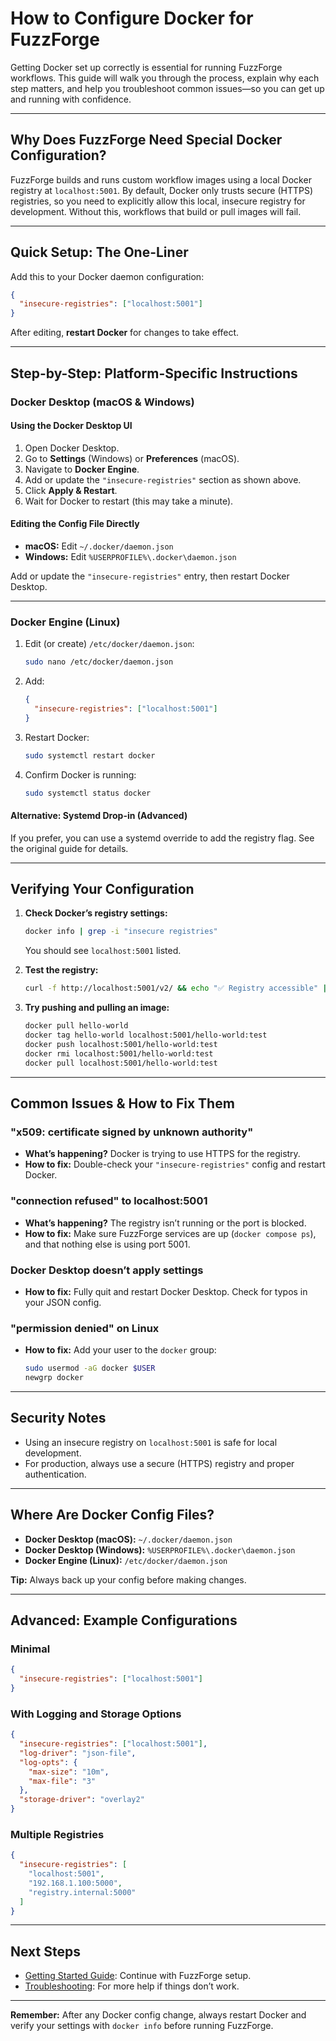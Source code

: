 # How to Configure Docker for FuzzForge

Getting Docker set up correctly is essential for running FuzzForge workflows. This guide will walk you through the process, explain why each step matters, and help you troubleshoot common issues—so you can get up and running with confidence.

---

## Why Does FuzzForge Need Special Docker Configuration?

FuzzForge builds and runs custom workflow images using a local Docker registry at `localhost:5001`. By default, Docker only trusts secure (HTTPS) registries, so you need to explicitly allow this local, insecure registry for development. Without this, workflows that build or pull images will fail.

---

## Quick Setup: The One-Liner

Add this to your Docker daemon configuration:

```json
{
  "insecure-registries": ["localhost:5001"]
}
```

After editing, **restart Docker** for changes to take effect.

---

## Step-by-Step: Platform-Specific Instructions

### Docker Desktop (macOS & Windows)

#### Using the Docker Desktop UI

1. Open Docker Desktop.
2. Go to **Settings** (Windows) or **Preferences** (macOS).
3. Navigate to **Docker Engine**.
4. Add or update the `"insecure-registries"` section as shown above.
5. Click **Apply & Restart**.
6. Wait for Docker to restart (this may take a minute).

#### Editing the Config File Directly

- **macOS:** Edit `~/.docker/daemon.json`
- **Windows:** Edit `%USERPROFILE%\.docker\daemon.json`

Add or update the `"insecure-registries"` entry, then restart Docker Desktop.

---

### Docker Engine (Linux)

1. Edit (or create) `/etc/docker/daemon.json`:
   ```bash
   sudo nano /etc/docker/daemon.json
   ```
2. Add:
   ```json
   {
     "insecure-registries": ["localhost:5001"]
   }
   ```
3. Restart Docker:
   ```bash
   sudo systemctl restart docker
   ```
4. Confirm Docker is running:
   ```bash
   sudo systemctl status docker
   ```

#### Alternative: Systemd Drop-in (Advanced)

If you prefer, you can use a systemd override to add the registry flag. See the original guide for details.

---

## Verifying Your Configuration

1. **Check Docker’s registry settings:**
   ```bash
   docker info | grep -i "insecure registries"
   ```
   You should see `localhost:5001` listed.

2. **Test the registry:**
   ```bash
   curl -f http://localhost:5001/v2/ && echo "✅ Registry accessible" || echo "❌ Registry not accessible"
   ```

3. **Try pushing and pulling an image:**
   ```bash
   docker pull hello-world
   docker tag hello-world localhost:5001/hello-world:test
   docker push localhost:5001/hello-world:test
   docker rmi localhost:5001/hello-world:test
   docker pull localhost:5001/hello-world:test
   ```

---

## Common Issues & How to Fix Them

### "x509: certificate signed by unknown authority"

- **What’s happening?** Docker is trying to use HTTPS for the registry.
- **How to fix:** Double-check your `"insecure-registries"` config and restart Docker.

### "connection refused" to localhost:5001

- **What’s happening?** The registry isn’t running or the port is blocked.
- **How to fix:** Make sure FuzzForge services are up (`docker compose ps`), and that nothing else is using port 5001.

### Docker Desktop doesn’t apply settings

- **How to fix:** Fully quit and restart Docker Desktop. Check for typos in your JSON config.

### "permission denied" on Linux

- **How to fix:** Add your user to the `docker` group:
  ```bash
  sudo usermod -aG docker $USER
  newgrp docker
  ```

---

## Security Notes

- Using an insecure registry on `localhost:5001` is safe for local development.
- For production, always use a secure (HTTPS) registry and proper authentication.

---

## Where Are Docker Config Files?

- **Docker Desktop (macOS):** `~/.docker/daemon.json`
- **Docker Desktop (Windows):** `%USERPROFILE%\.docker\daemon.json`
- **Docker Engine (Linux):** `/etc/docker/daemon.json`

**Tip:** Always back up your config before making changes.

---

## Advanced: Example Configurations

### Minimal

```json
{
  "insecure-registries": ["localhost:5001"]
}
```

### With Logging and Storage Options

```json
{
  "insecure-registries": ["localhost:5001"],
  "log-driver": "json-file",
  "log-opts": {
    "max-size": "10m",
    "max-file": "3"
  },
  "storage-driver": "overlay2"
}
```

### Multiple Registries

```json
{
  "insecure-registries": [
    "localhost:5001",
    "192.168.1.100:5000",
    "registry.internal:5000"
  ]
}
```

---

## Next Steps

- [Getting Started Guide](../tutorial/getting-started.md): Continue with FuzzForge setup.
- [Troubleshooting](troubleshooting.md): For more help if things don’t work.

---

**Remember:**
After any Docker config change, always restart Docker and verify your settings with `docker info` before running FuzzForge.
